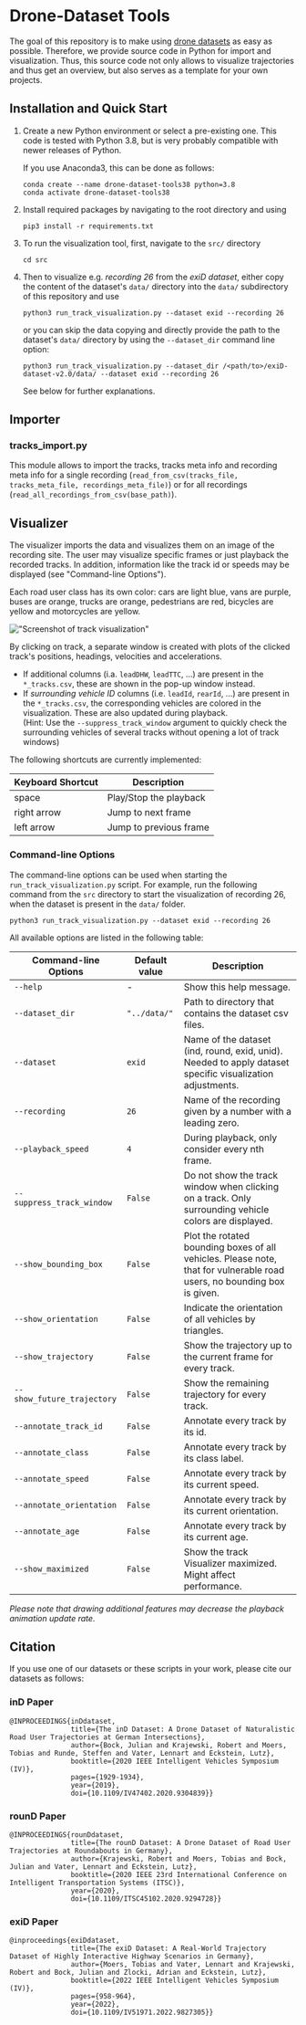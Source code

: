 # Drone-Dataset Tools

The goal of this repository is to make using [drone datasets](https://www.drone-dataset.com/) as easy as possible. 
Therefore, we provide source code in Python for import and visualization. 
Thus, this source code not only allows to visualize trajectories and thus get an overview, but also serves as a template for your own projects.

## Installation and Quick Start

1. Create a new Python environment or select a pre-existing one. 
   This code is tested with Python 3.8, but is very probably compatible with newer releases of Python.

   If you use Anaconda3, this can be done as follows:
   ```shell 
   conda create --name drone-dataset-tools38 python=3.8
   conda activate drone-dataset-tools38
   ```

2. Install required packages by navigating to the root directory and using
    ```shell 
    pip3 install -r requirements.txt
    ```
3. To run the visualization tool, first, navigate to the `src/` directory
   ```shell
   cd src
   ```
4. Then to visualize e.g. *recording 26* from the *exiD dataset*, either copy the content of the dataset's `data/` directory into the `data/` subdirectory of this repository and use
   ```shell
   python3 run_track_visualization.py --dataset exid --recording 26
   ```
   or you can skip the data copying and directly provide the path to the dataset's `data/` directory by using the `--dataset_dir` command line option:
   ```shell
   python3 run_track_visualization.py --dataset_dir /<path/to>/exiD-dataset-v2.0/data/ --dataset exid --recording 26
   ```
   See below for further explanations.

## Importer
### tracks_import.py
This module allows to import the tracks, tracks meta info and recording meta info for a single recording 
(`read_from_csv(tracks_file, tracks_meta_file, recordings_meta_file)`)
or for all recordings (`read_all_recordings_from_csv(base_path)`).


## Visualizer
The visualizer imports the data and visualizes them on an image of the recording site.
The user may visualize specific frames or just playback the recorded tracks. In addition, information like the track id or speeds may be displayed (see "Command-line Options").

Each road user class has its own color: cars are light blue, vans are purple, buses are orange, trucks are orange, pedestrians are red, 
bicycles are yellow and motorcycles are yellow.

!["Screenshot of track visualization"](doc/screenshot_track_visualization.png "Screenshot of track visualization")

By clicking on track, a separate window is created with plots of the clicked track's positions, headings, velocities and accelerations.
* If additional columns (i.a. `leadDHW`, `leadTTC`, ...) are present in the `*_tracks.csv`, these are shown in the pop-up window instead.
* If *surrounding vehicle ID* columns (i.e. `leadId`, `rearId`, ...) are present in the `*_tracks.csv`, the corresponding vehicles are colored in the visualization. These are also updated during playback.<br />
(Hint: Use the `--suppress_track_window` argument to quickly check the surrounding vehicles of several tracks without opening a lot of track windows)

The following shortcuts are currently implemented:

| Keyboard Shortcut | Description |
| ---           | --- |
| space         | Play/Stop the playback |
| right arrow   | Jump to next frame |
| left arrow    | Jump to previous frame |

### Command-line Options
The command-line options can be used when starting the `run_track_visualization.py` script. 
For example, run the following command from 
the `src` directory to start the visualization of recording 26, when the dataset is present in the `data/` folder.
```shell
python3 run_track_visualization.py --dataset exid --recording 26 
```

All available options are listed in the following table:

| Command-line Options      | Default value   | Description |
| ---                       | ---             | --- |
| `--help`                    | -               | Show this help message. |
| `--dataset_dir`             | `"../data/"`      | Path to directory that contains the dataset csv files. |
| `--dataset`                 | `exid` | Name of the dataset (ind, round, exid, unid). Needed to apply dataset specific visualization adjustments. |
| `--recording`               | `26`            | Name of the recording given by a number with a leading zero. | 
| `--playback_speed`          | `4`               | During playback, only consider every nth frame. | 
| `--suppress_track_window`   | `False`           | Do not show the track window when clicking on a track. Only surrounding vehicle colors are displayed. | 
| `--show_bounding_box`       | `False`           | Plot the rotated bounding boxes of all vehicles.  Please note, that for vulnerable road users, no bounding box is given. |  
| `--show_orientation`        | `False`           | Indicate the orientation of all vehicles by triangles. | 
| `--show_trajectory`         | `False`           | Show the trajectory up to the current frame for every track. | 
| `--show_future_trajectory`  | `False`           | Show the remaining trajectory for every track. | 
| `--annotate_track_id`       | `False`           | Annotate every track by its id. | 
| `--annotate_class`          | `False`           | Annotate every track by its class label. | 
| `--annotate_speed`          | `False`           | Annotate every track by its current speed. | 
| `--annotate_orientation`    | `False`           | Annotate every track by its current orientation. | 
| `--annotate_age`            | `False`           | Annotate every track by its current age. | 
| `--show_maximized`          | `False`           | Show the track Visualizer maximized. Might affect performance. | 

*Please note that drawing additional features may decrease the playback animation update rate.*

## Citation

If you use one of our datasets or these scripts in your work, please cite our datasets as follows:
### inD Paper
```
@INPROCEEDINGS{inDdataset,
               title={The inD Dataset: A Drone Dataset of Naturalistic Road User Trajectories at German Intersections},
               author={Bock, Julian and Krajewski, Robert and Moers, Tobias and Runde, Steffen and Vater, Lennart and Eckstein, Lutz},
               booktitle={2020 IEEE Intelligent Vehicles Symposium (IV)},
               pages={1929-1934},
               year={2019},
               doi={10.1109/IV47402.2020.9304839}}
```
### rounD Paper
```           
@INPROCEEDINGS{rounDdataset,
               title={The rounD Dataset: A Drone Dataset of Road User Trajectories at Roundabouts in Germany},
               author={Krajewski, Robert and Moers, Tobias and Bock, Julian and Vater, Lennart and Eckstein, Lutz},
               booktitle={2020 IEEE 23rd International Conference on Intelligent Transportation Systems (ITSC)},
               year={2020},
               doi={10.1109/ITSC45102.2020.9294728}}
```

### exiD Paper
```
@inproceedings{exiDdataset,
               title={The exiD Dataset: A Real-World Trajectory Dataset of Highly Interactive Highway Scenarios in Germany},
               author={Moers, Tobias and Vater, Lennart and Krajewski, Robert and Bock, Julian and Zlocki, Adrian and Eckstein, Lutz},
               booktitle={2022 IEEE Intelligent Vehicles Symposium (IV)},
               pages={958-964},
               year={2022},
               doi={10.1109/IV51971.2022.9827305}}
```

